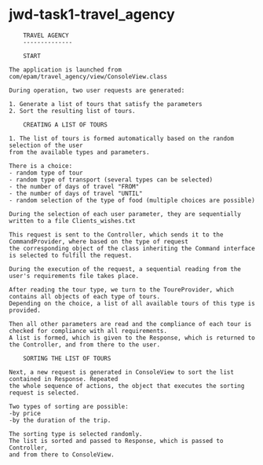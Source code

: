 # jwd-task1-travel_agency

		TRAVEL AGENCY
		--------------	
	
		START

	The application is launched from com/epam/travel_agency/view/ConsoleView.class
	
	During operation, two user requests are generated:

	1. Generate a list of tours that satisfy the parameters
	2. Sort the resulting list of tours.

		CREATING A LIST OF TOURS

	1. The list of tours is formed automatically based on the random 
    selection of the user
	from the available types and parameters.
	
	There is a choice:
	- random type of tour
	- random type of transport (several types can be selected)
	- the number of days of travel "FROM"
	- the number of days of travel "UNTIL"
	- random selection of the type of food (multiple choices are possible)

	During the selection of each user parameter, they are sequentially 
    written to a file Clients_wishes.txt

	This request is sent to the Controller, which sends it to the 
    CommandProvider, where based on the type of request
	the corresponding object of the class inheriting the Command interface 
    is selected to fulfill the request.

	During the execution of the request, a sequential reading from the 
    user's requirements file takes place.

	After reading the tour type, we turn to the ToureProvider, which 
    contains all objects of each type of tours.
	Depending on the choice, a list of all available tours of this type is 
    provided.

	Then all other parameters are read and the compliance of each tour is 
    checked for compliance with all requirements.
	A list is formed, which is given to the Response, which is returned to 
    the Controller, and from there to the user.

		SORTING THE LIST OF TOURS

	Next, a new request is generated in ConsoleView to sort the list 
    contained in Response. Repeated
	the whole sequence of actions, the object that executes the sorting 
    request is selected.

	Two types of sorting are possible:
	-by price
	-by the duration of the trip.

	The sorting type is selected randomly.
	The list is sorted and passed to Response, which is passed to Controller,
    and from there to ConsoleView.